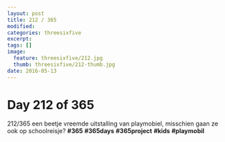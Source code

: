 ```yaml
---
layout: post
title: 212 / 365
modified:
categories: threesixfive
excerpt:
tags: []
image:
  feature: threesixfive/212.jpg
  thumb: threesixfive/212-thumb.jpg
date: 2016-05-13
---
```


# Day 212 of 365

212/365 een beetje vreemde uitstalling van playmobiel, misschien gaan ze ook op schoolreisje? **\#365** **\#365days** **\#365project** **\#kids** **\#playmobil**
